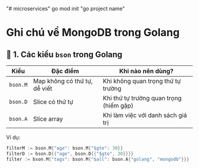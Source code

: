 "# microservices" 
go mod init "go project name"

# Ghi chú về MongoDB trong Golang

## 🔹 1. Các kiểu `bson` trong Golang

| Kiểu      | Đặc điểm | Khi nào nên dùng? |
|-----------|---------|------------------|
| `bson.M` | Map không có thứ tự, dễ viết | Khi không quan trọng thứ tự trường |
| `bson.D` | Slice có thứ tự | Khi thứ tự trường quan trọng (hiếm gặp) |
| `bson.A` | Slice array | Khi làm việc với danh sách giá trị |

Ví dụ:
```go
filterM := bson.M{"age": bson.M{"$gte": 30}}
filterD := bson.D{{"age", bson.D{{"$gte", 30}}}}
filter := bson.M{"tags": bson.M{"$all": bson.A{"golang", "mongodb"}}}